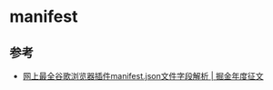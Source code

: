 # manifest

## 参考

- [网上最全谷歌浏览器插件manifest.json文件字段解析 | 掘金年度征文](https://juejin.cn/post/6901585431726981128?utm_source=gold_browser_extension)
